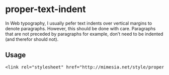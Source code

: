 proper-text-indent
==================

In Web typography, I usually pefer text indents over vertical margins to denote paragraphs. However, this should be done with care. Paragraphs that are not preceded by paragraphs for example, don’t need to be indented (and therefor should not).

Usage
-----

<pre>
&lt;link rel="stylesheet" href="http://mimesia.net/style/proper-text-indent.css"&gt;
</pre>


